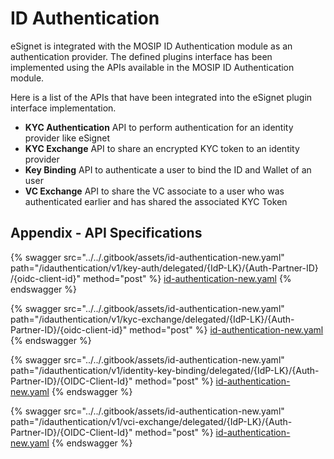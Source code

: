 # ID Authentication

eSignet is integrated with the MOSIP ID Authentication module as an authentication provider. The defined plugins interface has been  implemented using the APIs available in the MOSIP ID Authentication module. 

Here is a list of the APIs that have been integrated into the eSignet plugin interface implementation.

* **KYC Authentication** API to perform authentication for an identity provider like eSignet
* **KYC Exchange** API to share an encrypted KYC token to an identity provider
* **Key Binding** API to authenticate a user to bind the ID and Wallet of an user
* **VC Exchange** API to share the VC associate to a user who was authenticated earlier and has shared the associated KYC Token

## Appendix - API Specifications

{% swagger src="../../.gitbook/assets/id-authentication-new.yaml" path="/idauthentication/v1/key-auth/delegated/{IdP-LK}​/{Auth-Partner-ID}​/{oidc-client-id}" method="post" %}
[id-authentication-new.yaml](../../.gitbook/assets/id-authentication-new.yaml)
{% endswagger %}

{% swagger src="../../.gitbook/assets/id-authentication-new.yaml" path="/idauthentication/v1/kyc-exchange/delegated/{IdP-LK}​/{Auth-Partner-ID}​/{oidc-client-id}" method="post" %}
[id-authentication-new.yaml](../../.gitbook/assets/id-authentication-new.yaml)
{% endswagger %}

{% swagger src="../../.gitbook/assets/id-authentication-new.yaml" path="/idauthentication/v1/identity-key-binding/delegated/{IdP-LK}/{Auth-Partner-ID}/{OIDC-Client-Id}" method="post" %}
[id-authentication-new.yaml](../../.gitbook/assets/id-authentication-new.yaml)
{% endswagger %}

{% swagger src="../../.gitbook/assets/id-authentication-new.yaml" path="/idauthentication/v1/vci-exchange/delegated/{IdP-LK}/{Auth-Partner-ID}/{OIDC-Client-Id}" method="post" %}
[id-authentication-new.yaml](../../.gitbook/assets/id-authentication-new.yaml)
{% endswagger %}
